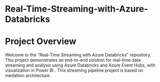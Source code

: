 # Real-Time-Streaming-with-Azure-Databricks
# Project Overview
Welcome to the "Real-Time Streaming with Azure Databricks" repository. This project demonstrates an end-to-end solution for real-time data streaming and analysis using Azure Databricks and Azure Event Hubs, with visualization in Power BI . This streaming pipeline project is based on medallion architecture.

